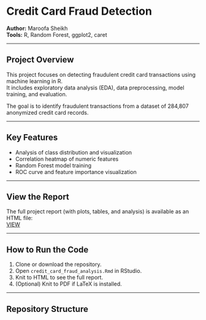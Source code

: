 # Credit Card Fraud Detection

**Author:** Maroofa Sheikh  
**Tools:** R, Random Forest, ggplot2, caret  

---

## Project Overview
This project focuses on detecting fraudulent credit card transactions using machine learning in R.  
It includes exploratory data analysis (EDA), data preprocessing, model training, and evaluation.

The goal is to identify fraudulent transactions from a dataset of 284,807 anonymized credit card records.

---

## Key Features
- Analysis of class distribution and visualization  
- Correlation heatmap of numeric features  
- Random Forest model training  
- ROC curve and feature importance visualization  

---

## View the Report
The full project report (with plots, tables, and analysis) is available as an HTML file:  
[VIEW](https://maroofa890.github.io/credit-card-fraud/)

---

## How to Run the Code
1. Clone or download the repository.  
2. Open `credit_card_fraud_analysis.Rmd` in RStudio.  
3. Knit to HTML to see the full report.  
4. (Optional) Knit to PDF if LaTeX is installed.

---

## Repository Structure
